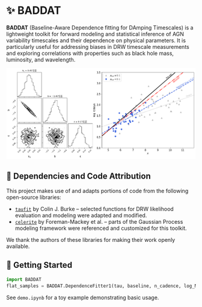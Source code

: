 # ✨ BADDAT

**BADDAT** (Baseline-Aware Dependence fitting for DAmping Timescales) is a lightweight toolkit for forward modeling and statistical inference of AGN variability timescales and their dependence on physical parameters. It is particularly useful for addressing biases in DRW timescale measurements and exploring correlations with properties such as black hole mass, luminosity, and wavelength.

![Demo](demo.png)


## 🔧 Dependencies and Code Attribution

This project makes use of and adapts portions of code from the following open-source libraries:

- [`taufit`](https://github.com/burke86/taufit) by Colin J. Burke – selected functions for DRW likelihood evaluation and modeling were adapted and modified.
- [`celerite`](https://github.com/dfm/celerite) by Foreman-Mackey et al. – parts of the Gaussian Process modeling framework were referenced and customized for this toolkit.

We thank the authors of these libraries for making their work openly available.

## 🚀 Getting Started


```python
import BADDAT
flat_samples = BADDAT.DependenceFitter1(tau, baseline, n_cadence, log_M_BH).fit()
```

See `demo.ipynb` for a toy example demonstrating basic usage.